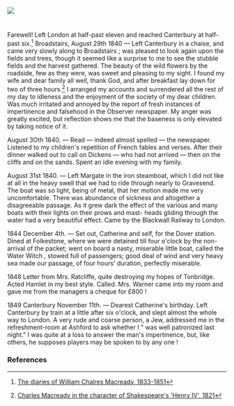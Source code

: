 <a href="https://www.kent-maps.online"><img src="https://www.kent-maps.online/juncture/ve-button.png"></a>
<param ve-config title="Charles Macready (1793-1873)" author="Trinity Barber and Michelle Crowther" layout="vtl" banner="https://raw.githubusercontent.com/kent-map/images/main/banners/19c.jpg">

<param ve-entity eid="Q99678204" aliases="thank God">

#

Farewell! Left London at half-past eleven and reached Canterbury at half-past six.[^ref1]
Broadstairs, August 29th 1840 — Left Canterbury in a chaise, and came very slowly along to Broadstairs ; was pleased to look again upon the fields and trees, though it seemed like a surprise to me to see the stubble fields and the harvest gathered. The beauty of the wild flowers by the roadside, few as they were, was sweet and pleasing to my sight. I found my wife and dear family all well, thank God, and after breakfast lay down for two of three hours.[^ref2] I arranged my accounts and surrendered all the rest of my day to idleness and the enjoyment of the society of my dear children. Was much irritated and annoyed by the report of fresh instances of impertinence and falsehood in the Observer newspaper. My anger was greatly excited, but reflection shows me that the baseness is only elevated by taking notice of it.
<param ve-image url="https://upload.wikimedia.org/wikipedia/commons/thumb/3/3e/William_Charles_Macready_by_John_Jackson.jpg/375px-William_Charles_Macready_by_John_Jackson.jpg" label="Charles Macready in the character of Shakespeare's 'Henry IV', 1821" attribution="John Jackson, Public domain, www.npg.org.uk">


August 3Oth 1840. — Read — indeed almost spelled — the newspaper. Listened to my children's repetition of French fables and verses. After their dinner walked out to call on Dickens — who had not arrived — then on the cliffs and on the sands. Spent an idle evening with my family.
<param ve-image url="https://www.artwarefineart.com/sites/default/files/styles/wide/public/portraits/William%20Charles%20Macready%2C%201793%E2%80%931873%2C%20actor%20%26%20theater%20manager%2C%20As%20Macbeth.jpg?itok=D-_tVXpF" label="Portrait of William Charles Macready, as Macbeth" attribution="Thomas Charles Wageman 1787-1863, Public domain, www.artwarefineart.com">


August 31st 1840. — Left Margate in the iron steamboat, which I did not like at all in the heavy swell that we had to ride through nearly to Gravesend. The boat was so light, being of metal, that her motion made me very uncomfortable. There was abundance of sickness and altogether a disagreeable passage. As it grew dark the effect of the various and many boats with their lights on their prows and mast- heads gliding through the water had a very beautiful effect. Came by the Blackwall Railway to London.
<param ve-image url="https://www.artnet.com/WebServices/images/ll00076lldX8EJFgvVECfDrCWvaHBOcN2mE/william-etty-william-charles-macready,-acting-in-the-role-of-hamlet-wearing-a-red-toga.jpg" label="
William Charles MacReady, acting in the role of hamlet wearing a red toga" attribution="
William Etty 1787–1849, Public domain, www.artnet.com">

1844
December 4th. — Set out, Catherine and self, for the Dover station. Dined at Folkestone, where we were detained till four o'clock by the non-arrival of the packet; went on board a nasty, miserable little boat, called the Water Witch , stowed full of passengers; good deal of wind and very heavy sea made our passage, of four hours' duration, perfectly miserable.
<param ve-image url="https://www.nationalgalleries.org/sites/default/files/styles/postcard/public/externals/169287.jpg?itok=rMOWOKfy" label="
William Charles Macready, as Orestes" attribution="
James Hopwood , Public domain, www.nationalgalleries.org">

1848
Letter from Mrs. Ratcliffe, quite destroying my hopes of Tonbridge. Acted Hamlet in my best style. Called. Mrs. Warner came into my room and gave me from the managers a cheque for £800 !
<param ve-image url="https://collectionimages.npg.org.uk/large/mw111852/William-Charles-Macready.jpg" label="
William Charles MacReady, 1860s" attribution="
Horatio Nelson King, Public domain, www.npg.org.uk">



1849
Canterbury November 11th. — Dearest Catherine's birthday. Left Canterbury by train at a little after six o'clock, and slept almost the whole way to London. A very rude and coarse person, a Jew, addressed me in the refreshment-room at Ashford to ask whether I " was well patronized last night." I was quite at a loss to answer the man's impertinence, but, like others, he supposes players may be spoken to by any one !
<param ve-image url="https://collectionimages.npg.org.uk/large/mw09137/William-Charles-Macready.jpg" label="
William Charles MacReady, 1850s" attribution="
Herbert Watkins, Public domain, www.npg.org.uk">

### References
[^ref1]: [The diaries of William Chalres Macready, 1833-1851](https://archive.org/details/diariesofwilliam02macruoft/page/432/mode/2up?q=Canterbury)
[^ref2]: [Charles Macready in the character of Shakespeare's 'Henry IV', 1821](https://en.wikipedia.org/wiki/William_Macready)
[^ref3]: [Portrait of William Charles Macready, As Macbeth](https://www.artwarefineart.com/gallery/portrait-william-charles-macready-1793%E2%80%931873-actor-and-theater-manager-macbeth)
[^ref4]: [William Charles MacReady, acting in the role of hamlet wearing a red toga](https://www.artnet.com/WebServices/images/ll00076lldX8EJFgvVECfDrCWvaHBOcN2mE/william-etty-william-charles-macready,-acting-in-the-role-of-hamlet-wearing-a-red-toga.jpg)
[^ref5]: [William Charles Macready, as Orestes](https://www.nationalgalleries.org/sites/default/files/styles/postcard/public/externals/169287.jpg?itok=rMOWOKfy)
[^ref6]: [William Charles MacReady, 1860s](https://collectionimages.npg.org.uk/large/mw111852/William-Charles-Macready.jpg)
[^ref7]: [William Charles MacReady, 1850s](https://collectionimages.npg.org.uk/large/mw09137/William-Charles-Macready.jpg)